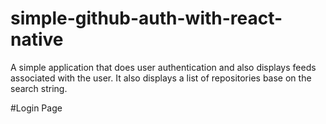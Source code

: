 # simple-github-auth-with-react-native
A simple application that does user authentication and also displays feeds associated with the user.
It also displays a list of repositories base on the search string.

#Login Page
